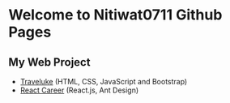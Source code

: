 # Welcome to Nitiwat0711 Github Pages

## My Web Project
   - [Traveluke](https://nitiwat0711.github.io/traveluke/) (HTML, CSS, JavaScript and Bootstrap)
   - [React Career](https://nitiwat0711.github.io/react-career) (React.js, Ant Design)
